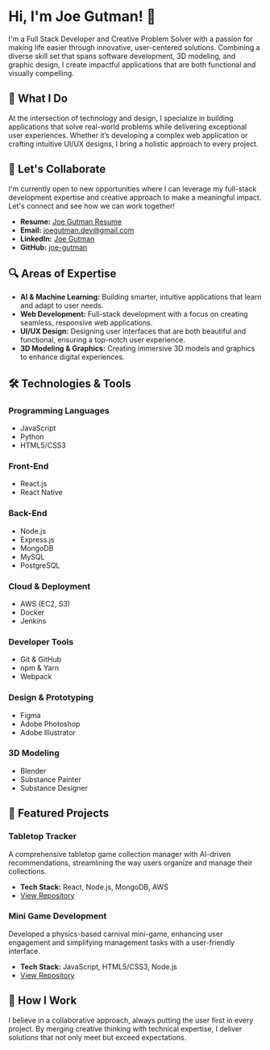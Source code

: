 # Hi, I'm Joe Gutman! 👋

I'm a Full Stack Developer and Creative Problem Solver with a passion for making life easier through innovative, user-centered solutions. Combining a diverse skill set that spans software development, 3D modeling, and graphic design, I create impactful applications that are both functional and visually compelling.

## 🌟 What I Do

At the intersection of technology and design, I specialize in building applications that solve real-world problems while delivering exceptional user experiences. Whether it’s developing a complex web application or crafting intuitive UI/UX designs, I bring a holistic approach to every project.

## 🚀 Let's Collaborate

I'm currently open to new opportunities where I can leverage my full-stack development expertise and creative approach to make a meaningful impact. Let's connect and see how we can work together!

- **Resume:** [Joe Gutman Resume](https://github.com/joe-gutman/joe-gutman/raw/main/Joe_Gutman_resume.pdf)
- **Email:** [joegutman.dev@gmail.com](mailto:joegutman.dev@gmail.com)
- **LinkedIn:** [Joe Gutman](https://www.linkedin.com/in/joe-gutman/)
- **GitHub:** [joe-gutman](https://github.com/joe-gutman)

## 🔍 Areas of Expertise

- **AI & Machine Learning:** Building smarter, intuitive applications that learn and adapt to user needs.
- **Web Development:** Full-stack development with a focus on creating seamless, responsive web applications.
- **UI/UX Design:** Designing user interfaces that are both beautiful and functional, ensuring a top-notch user experience.
- **3D Modeling & Graphics:** Creating immersive 3D models and graphics to enhance digital experiences.

## 🛠 Technologies & Tools

### Programming Languages
- JavaScript
- Python
- HTML5/CSS3

### Front-End
- React.js
- React Native

### Back-End
- Node.js
- Express.js
- MongoDB
- MySQL
- PostgreSQL

### Cloud & Deployment
- AWS (EC2, S3)
- Docker
- Jenkins

### Developer Tools
- Git & GitHub
- npm & Yarn
- Webpack

### Design & Prototyping
- Figma
- Adobe Photoshop
- Adobe Illustrator

### 3D Modeling
- Blender
- Substance Painter
- Substance Designer

## 🌟 Featured Projects

### **Tabletop Tracker**
A comprehensive tabletop game collection manager with AI-driven recommendations, streamlining the way users organize and manage their collections.
- **Tech Stack:** React, Node.js, MongoDB, AWS
- [View Repository](https://github.com/joe-gutman/table-top-tracker)

### **Mini Game Development**
Developed a physics-based carnival mini-game, enhancing user engagement and simplifying management tasks with a user-friendly interface.
- **Tech Stack:** JavaScript, HTML5/CSS3, Node.js
- [View Repository](https://github.com/joe-gutman/mini-game-dev)

## 🔧 How I Work

I believe in a collaborative approach, always putting the user first in every project. By merging creative thinking with technical expertise, I deliver solutions that not only meet but exceed expectations.

